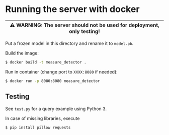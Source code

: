 # Running the server with docker

| ⚠️ WARNING️: The server should not be used for deployment, only testing! |
| --- |

Put a frozen model in this directory and rename it to `model.pb`.

Build the image:

```bash
$ docker build -t measure_detector .
```

Run in container (change port to `XXXX:8080` if needed):

```bash
$ docker run -p 8080:8080 measure_detector
```

## Testing

See `test.py` for a query example using Python 3.

In case of missing libraries, execute

```bash
$ pip install pillow requests
```